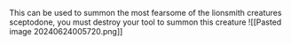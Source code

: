 This can be used to summon the most fearsome of the lionsmith creatures sceptodone, you must destroy your tool to summon this creature
![[Pasted image 20240624005720.png]]